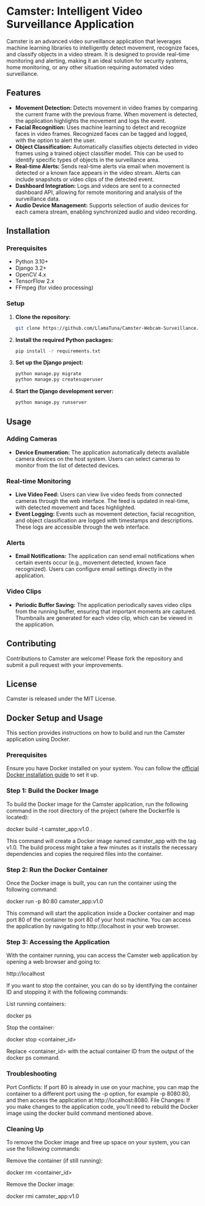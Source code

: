 # Camster: Intelligent Video Surveillance Application

Camster is an advanced video surveillance application that leverages machine learning libraries to intelligently detect movement, recognize faces, and classify objects in a video stream. It is designed to provide real-time monitoring and alerting, making it an ideal solution for security systems, home monitoring, or any other situation requiring automated video surveillance.

## Features

- **Movement Detection:** Detects movement in video frames by comparing the current frame with the previous frame. When movement is detected, the application highlights the movement and logs the event.
- **Facial Recognition:** Uses machine learning to detect and recognize faces in video frames. Recognized faces can be tagged and logged, with the option to alert the user.
- **Object Classification:** Automatically classifies objects detected in video frames using a trained object classifier model. This can be used to identify specific types of objects in the surveillance area.
- **Real-time Alerts:** Sends real-time alerts via email when movement is detected or a known face appears in the video stream. Alerts can include snapshots or video clips of the detected event.
- **Dashboard Integration:** Logs and videos are sent to a connected dashboard API, allowing for remote monitoring and analysis of the surveillance data.
- **Audio Device Management:** Supports selection of audio devices for each camera stream, enabling synchronized audio and video recording.

## Installation

### Prerequisites

- Python 3.10+
- Django 3.2+
- OpenCV 4.x
- TensorFlow 2.x
- FFmpeg (for video processing)

### Setup

1. **Clone the repository:**
    ```bash
    git clone https://github.com/LlamaTuna/Camster-Webcam-Surveillance.git
    ```
2. **Install the required Python packages:**
    ```bash
    pip install -r requirements.txt
    ```
3. **Set up the Django project:**
    ```bash
    python manage.py migrate
    python manage.py createsuperuser
    ```
4. **Start the Django development server:**
    ```bash
    python manage.py runserver
    ```

## Usage

### Adding Cameras

- **Device Enumeration:** The application automatically detects available camera devices on the host system. Users can select cameras to monitor from the list of detected devices.

### Real-time Monitoring

- **Live Video Feed:** Users can view live video feeds from connected cameras through the web interface. The feed is updated in real-time, with detected movement and faces highlighted.
- **Event Logging:** Events such as movement detection, facial recognition, and object classification are logged with timestamps and descriptions. These logs are accessible through the web interface.

### Alerts

- **Email Notifications:** The application can send email notifications when certain events occur (e.g., movement detected, known face recognized). Users can configure email settings directly in the application.

### Video Clips

- **Periodic Buffer Saving:** The application periodically saves video clips from the running buffer, ensuring that important moments are captured. Thumbnails are generated for each video clip, which can be viewed in the application.

## Contributing

Contributions to Camster are welcome! Please fork the repository and submit a pull request with your improvements.

## License

Camster is released under the MIT License.

## Docker Setup and Usage

This section provides instructions on how to build and run the Camster application using Docker.

### Prerequisites

Ensure you have Docker installed on your system. You can follow the [official Docker installation guide](https://docs.docker.com/get-docker/) to set it up.

### Step 1: Build the Docker Image

To build the Docker image for the Camster application, run the following command in the root directory of the project (where the Dockerfile is located):

docker build -t camster_app:v1.0 .


This command will create a Docker image named camster_app with the tag v1.0. The build process might take a few minutes as it installs the necessary dependencies and copies the required files into the container.

### Step 2: Run the Docker Container
Once the Docker image is built, you can run the container using the following command:

docker run -p 80:80 camster_app:v1.0

This command will start the application inside a Docker container and map port 80 of the container to port 80 of your host machine. You can access the application by navigating to http://localhost in your web browser.

### Step 3: Accessing the Application
With the container running, you can access the Camster web application by opening a web browser and going to:

http://localhost

If you want to stop the container, you can do so by identifying the container ID and stopping it with the following commands:

List running containers:

docker ps

Stop the container:

docker stop <container_id>

Replace <container_id> with the actual container ID from the output of the docker ps command.

### Troubleshooting
Port Conflicts: If port 80 is already in use on your machine, you can map the container to a different port using the -p option, for example -p 8080:80, and then access the application at http://localhost:8080.
File Changes: If you make changes to the application code, you’ll need to rebuild the Docker image using the docker build command mentioned above.

### Cleaning Up
To remove the Docker image and free up space on your system, you can use the following commands:

Remove the container (if still running):

docker rm <container_id>


Remove the Docker image:

docker rmi camster_app:v1.0

